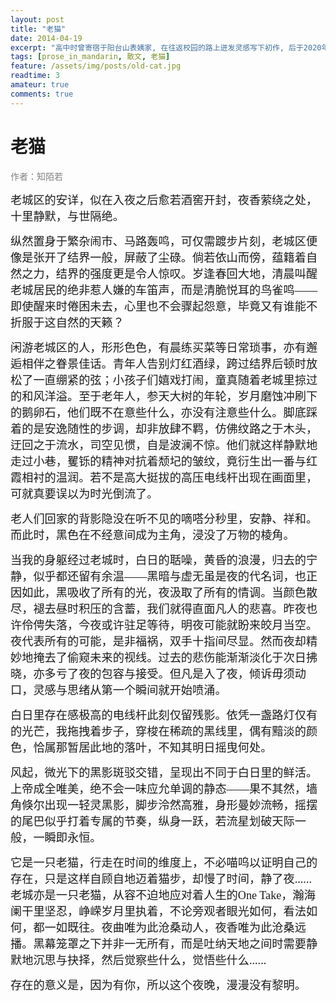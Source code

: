 ```yaml
---
layout: post
title: "老猫"
date: 2014-04-19
excerpt: "高中时曾寄宿于阳台山表姨家, 在往返校园的路上迸发灵感写下初作, 后于2020年微改."
tags: [prose_in_mandarin, 散文, 老猫]
feature: /assets/img/posts/old-cat.jpg
readtime: 3
amateur: true
comments: true
---
```


# <span style="font-family:楷体">老猫</span>  

<span style="color:grey; font-family: 楷体">作者：知陌若</span>

<span style="font-family: 楷体; font-size: 1.3em">老城区的安详，似在入夜之后愈若酒窖开封，夜香萦绕之处，十里静默，与世隔绝。</span>

<span style="font-family: 楷体; font-size: 1.3em">纵然置身于繁杂闹市、马路轰鸣，可仅需踱步片刻，老城区便像是张开了结界一般，屏蔽了尘碌。倘若依山而傍，蕴籍着自然之力，结界的强度更是令人惊叹。岁逢春回大地，清晨叫醒老城居民的绝非惹人嫌的车笛声，而是清脆悦耳的鸟雀鸣——即使醒来时倦困未去，心里也不会骤起怨意，毕竟又有谁能不折服于这自然的天籁？</span>

<span style="font-family: 楷体; font-size: 1.3em">闲游老城区的人，形形色色，有晨练买菜等日常琐事，亦有邂逅相伴之眷景佳话。青年人告别灯红酒绿，跨过结界后顿时放松了一直绷紧的弦；小孩子们嬉戏打闹，童真随着老城里掠过的和风洋溢。至于老年人，参天大树的年轮，岁月磨蚀冲刷下的鹅卵石，他们既不在意些什么，亦没有注意些什么。脚底踩着的是安逸随性的步调，却非放肆不羁，仿佛纹路之于木头，迂回之于流水，司空见惯，自是波澜不惊。他们就这样静默地走过小巷，矍铄的精神对抗着颓圮的皱纹，竟衍生出一番与红霞相衬的温润。若不是高大挺拔的高压电线杆出现在画面里，可就真要误以为时光倒流了。</span>

<span style="font-family: 楷体; font-size: 1.3em">老人们回家的背影隐没在听不见的嘀嗒分秒里，安静、祥和。而此时，黑色在不经意间成为主角，浸没了万物的棱角。</span>

<span style="font-family: 楷体; font-size: 1.3em">当我的身躯经过老城时，白日的聒噪，黄昏的浪漫，归去的宁静，似乎都还留有余温——黑暗与虚无虽是夜的代名词，也正因如此，黑吸收了所有的光，夜汲取了所有的情调。当颜色散尽，褪去昼时积压的含蓄，我们就得直面凡人的悲喜。昨夜也许伶俜失落，今夜或许驻足等待，明夜可能就盼来皎月当空。夜代表所有的可能，是非福祸，双手十指间尽显。然而夜却精妙地掩去了偷窥未来的视线。过去的悲伤能渐渐淡化于次日拂晓，亦多亏了夜的包容与接受。但凡是入了夜，倾诉毋须动口，灵感与思绪从第一个瞬间就开始喷涌。</span>

<span style="font-family: 楷体; font-size: 1.3em">白日里存在感极高的电线杆此刻仅留残影。依凭一盏路灯仅有的光芒，我拖拽着步子，穿梭在稀疏的黑线里，偶有黯淡的颜色，恰属那暂居此地的落叶，不知其明日摇曳何处。</span>

<span style="font-family: 楷体; font-size: 1.3em">风起，微光下的黑影斑驳交错，呈现出不同于白日里的鲜活。上帝成全唯美，绝不会一味应允单调的静态——果不其然，墙角倏尔出现一轻灵黑影，脚步泠然高雅，身形曼妙流畅，摇摆的尾巴似乎打着专属的节奏，纵身一跃，若流星划破天际一般，一瞬即永恒。</span>

<span style="font-family: 楷体; font-size: 1.3em">它是一只老猫，行走在时间的维度上，不必喵呜以证明自己的存在，只是这样自顾自地迈着猫步，却慢了时间，静了夜...... 老城亦是一只老猫，从容不迫地应对着人生的One Take，瀚海阑干里坚忍，峥嵘岁月里执着，不论旁观者眼光如何，看法如何，都一如既往。夜曲唯为此沧桑动人，夜香唯为此沧桑远播。黑幕笼罩之下并非一无所有，而是吐纳天地之间时需要静默地沉思与抉择，然后觉察些什么，觉悟些什么......</span>

<span style="font-family: 楷体; font-size: 1.3em">存在的意义是，因为有你，所以这个夜晚，漫漫没有黎明。</span>

